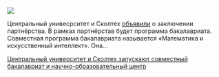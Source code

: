 <!--2025-05-30 13:27:53-->
<div class="yb">
  <div class="rss habr"><img src="https://habrastorage.org/getpro/habr/upload_files/2da/4f9/df2/2da4f9df2b116549dc69813256363cbb.jpeg" /><p>Центральный унивесрситет и Сколтех <a href="https://centraluniversity.ru/tpost/a11sht2r61-tsentralnii-universitet-i-skolteh-zapusk" rel="noopener noreferrer nofollow">объявили</a> о&nbsp;заключении партнёрства. В&nbsp;рамках партнёрстав будет программа бакалавриата. Совместная программа бакалавриата называется «Математика и искусственный интеллект». Она... <p class="titl"><a href="https://habr.com/ru/news/914362/?utm_source=habrahabr&utm_medium=rss&utm_campaign=914362">Центральный университет и Сколтех запускают совместный бакалавриат и научно-образовательный центр</a></p></div>
</div>
